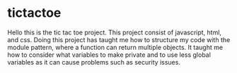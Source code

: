 # tictactoe

Hello this is the tic tac toe project. This project consist of javascript, html, and css. Doing this project has taught me how to structure my code with the module pattern, where a function can return multiple objects. It taught me how to consider what variables to make private and to use less global variables as it can cause problems such as security issues.
